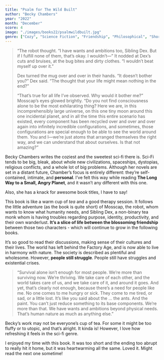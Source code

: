 ```yaml
---
title: "Psalm for The Wild Built"
author: "Becky Chambers"
year: "2022"
month: "December"
score: 4
image: "./images/books22/psalmwildbuilt.jpg"
genre: ["Cozy", "Science Fiction", "Friendship", "Philosophical", "Short Story"]
---
```


> “The robot thought. “I have wants and ambitions too, Sibling Dex. But if I fulfill none of them, that’s okay. I wouldn’t—” It nodded at Dex’s cuts and bruises, at the bug bites and dirty clothes. “I wouldn’t beat myself up over it.”
>
> Dex turned the mug over and over in their hands. “It doesn’t bother you?” Dex said. “The thought that your life might mean nothing in the end?”
>
> “That’s true for all life I’ve observed. Why would it bother me?” Mosscap’s eyes glowed brightly. “Do you not find consciousness alone to be the most exhilarating thing? Here we are, in this incomprehensibly large universe, on this one tiny moon around this one incidental planet, and in all the time this entire scenario has existed, every component has been recycled over and over and over again into infinitely incredible configurations, and sometimes, those configurations are special enough to be able to see the world around them. You and I—we’re just atoms that arranged themselves the right way, and we can understand that about ourselves. Is that not amazing?”

Becky Chambers writes the coziest and the sweetest sci-fi there is. Sci-Fi tends to be big, bleak, about whole new civilizations, spaceships, dystopias, religious conflicts, and a whole lot of big problems. Although her novels are set in a distant future, Chamber’s focus is entirely different: they’re self-contained, intimate, and **personal**. I’ve felt this way while reading **The Long Way to a Small, Angry Planet**, and it wasn’t any different with this one.

Also, she has a knack for awesome book titles, I have to say!

This book is like a warm cup of _tea_ and a good therapy session. It follows the little adventure (as the book is quite short) of Mosscap, the robot, whom wants to know what humanity needs, and Sibling Dex, a non-binary tea monk whom is having troubles regarding purpose, identity, productivity, and their own wanderlust. **It’s a slice of life between the blossoming friendship** between those two characters - which will continue to grow in the following books.

It’s so good to read their discussions, making sense of their cultures and their lives. The world has left behind the Factory Age, and is now able to live in harmony with nature. The society is described as plentiful and wholesome. However, **people still struggle**. People still have struggles and existential crises.

> “Survival alone isn’t enough for most people. We’re more than surviving now. We’re thriving. We take care of each other, and the world takes care of us, and we take care of it, and around it goes. And yet, that’s clearly not enough, because there’s a need for people like me. No one comes to me hungry or sick. They come to me tired, or sad, or a little lost. It’s like you said about the … the ants. And the paint. You can’t just reduce something to its base components. We’re more than that. We have wants and ambitions beyond physical needs. That’s human nature as much as anything else.”

Becky’s work may not be everyone’s cup of tea. For some it might be too fluffy or to utopic, and that’s alright. It kinda is! However, I love how refreshing it feels in the sci-fi genre.

I enjoyed my time with this book. It was too short and the ending too abrupt to really hit it home, but it was heartwarming all the same. Loved it. Might read the next one sometime!
